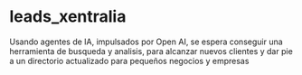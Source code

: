 # leads_xentralia
Usando agentes de IA, impulsados por Open AI, se espera conseguir una herramienta de busqueda y analisis, para alcanzar nuevos clientes y dar pie a un directorio actualizado para pequeños negocios y empresas 
